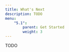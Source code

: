 ```yaml
---
title: What's Next
description: TODO
menu:
    "5.1":
        parent: Get Started
        weight: 3
---
```


TODO
